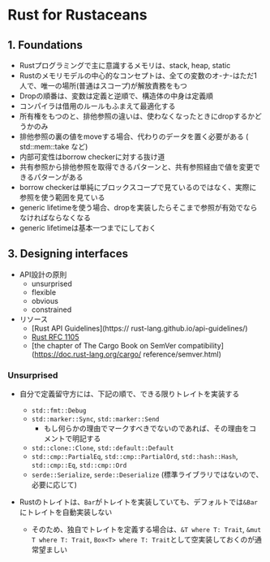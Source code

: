 # Rust for Rustaceans

## 1. Foundations

- Rustプログラミングで主に意識するメモリは、stack, heap, static
- Rustのメモリモデルの中心的なコンセプトは、全ての変数のオ-ナ-はただ1人で、唯一の場所(普通はスコープ)が解放責務をもつ
- Dropの順番は、変数は定義と逆順で、構造体の中身は定義順
- コンパイラは借用のルールもふまえて最適化する
- 所有権をもつのと、排他参照の違いは、使わなくなったときにdropするかどうかのみ
- 排他参照の裏の値をmoveする場合、代わりのデータを置く必要がある ( std::mem::take など)
- 内部可変性はborrow checkerに対する抜け道
- 共有参照から排他参照を取得できるパターンと、共有参照経由で値を変更できるパターンがある
- borrow checkerは単純にブロックスコープで見ているのではなく、実際に参照を使う範囲を見ている
- generic lifetimeを使う場合、dropを実装したらそこまで参照が有効でならなければならなくなる
- generic lifetimeは基本一つまでにしておく

## 3. Designing interfaces

- API設計の原則
  - unsurprised
  - flexible
  - obvious
  - constrained
- リソース
  - [Rust API Guidelines](https://
rust-lang.github.io/api-guidelines/)
  - [Rust RFC 
1105](https://rust-lang.github.io/rfcs/1105-api-evolution.html)
  - [the chapter 
of The Cargo Book on SemVer compatibility](https://doc.rust-lang.org/cargo/­
reference/semver.html)

### Unsurprised

- 自分で定義留守方には、下記の順で、できる限りトレイトを実装する
  - `std::fmt::Debug`
  - `std::marker::Sync`, `std::marker::Send`
    - もし何らかの理由でマークすべきでないのであれば、その理由をコメントで明記する
  - `std::clone::Clone`, `std::default::Default`
  - `std::cmp::PartialEq`, `std::cmp::PartialOrd`, `std::hash::Hash`, `std::cmp::Eq`, `std::cmp::Ord`
  - `serde::Serialize`, `serde::Deserialize` (標準ライブラリではないので、必要に応じて)

- Rustのトレイトは、`Bar`がトレイトを実装していても、デフォルトでは`&Bar`にトレイトを自動実装しない
  - そのため、独自でトレイトを定義する場合は、`&T where T: Trait`, `&mut T where T: Trait`, `Box<T> where T: Trait`として空実装しておくのが通常望ましい
